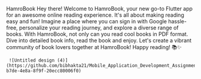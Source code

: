 HamroBook
Hey there! Welcome to HamroBook, your new go-to Flutter app for an awesome online reading experience. 
It's all about making reading easy and fun! Imagine a place where you can sign in with Google hassle-free,
personalize your reading journey, and explore a diverse range of books. With HamroBook, not only can you read 
cool books in PDF format. Dive into detailed book info, read the book and enjoy. 
Let's create a vibrant community of book lovers together at HamroBook! Happy reading! 📚✨

     ![Untitled design (4)](https://github.com/bibhakta21/Mobile_Application_Development_Assignment/assets/90818271/d1aa6e1c-b7de-4e8a-8f9f-20ecc80006f0)









